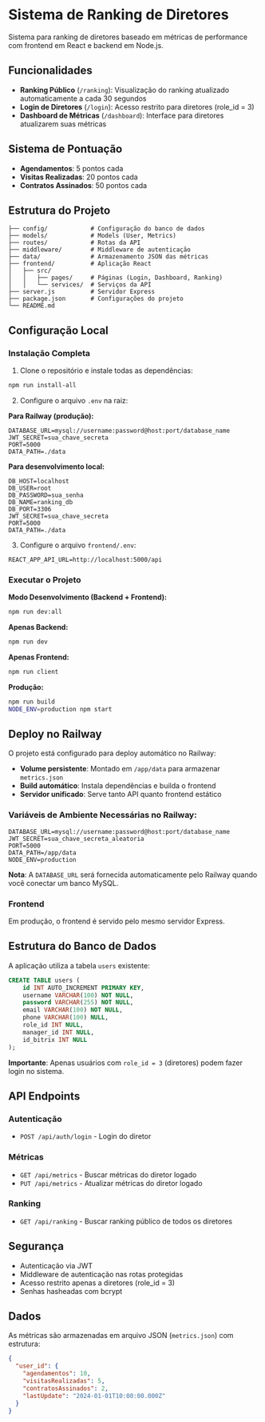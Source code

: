 # Sistema de Ranking de Diretores

Sistema para ranking de diretores baseado em métricas de performance com frontend em React e backend em Node.js.

## Funcionalidades

- **Ranking Público** (`/ranking`): Visualização do ranking atualizado automaticamente a cada 30 segundos
- **Login de Diretores** (`/login`): Acesso restrito para diretores (role_id = 3)
- **Dashboard de Métricas** (`/dashboard`): Interface para diretores atualizarem suas métricas

## Sistema de Pontuação

- **Agendamentos**: 5 pontos cada
- **Visitas Realizadas**: 20 pontos cada
- **Contratos Assinados**: 50 pontos cada

## Estrutura do Projeto

```
├── config/            # Configuração do banco de dados
├── models/            # Models (User, Metrics)
├── routes/            # Rotas da API
├── middleware/        # Middleware de autenticação
├── data/              # Armazenamento JSON das métricas
├── frontend/          # Aplicação React
│   ├── src/
│   │   ├── pages/     # Páginas (Login, Dashboard, Ranking)
│   │   └── services/  # Serviços da API
├── server.js          # Servidor Express
├── package.json       # Configurações do projeto
└── README.md
```

## Configuração Local

### Instalação Completa

1. Clone o repositório e instale todas as dependências:
```bash
npm run install-all
```

2. Configure o arquivo `.env` na raiz:

**Para Railway (produção):**
```env
DATABASE_URL=mysql://username:password@host:port/database_name
JWT_SECRET=sua_chave_secreta
PORT=5000
DATA_PATH=./data
```

**Para desenvolvimento local:**
```env
DB_HOST=localhost
DB_USER=root
DB_PASSWORD=sua_senha
DB_NAME=ranking_db
DB_PORT=3306
JWT_SECRET=sua_chave_secreta
PORT=5000
DATA_PATH=./data
```

3. Configure o arquivo `frontend/.env`:
```env
REACT_APP_API_URL=http://localhost:5000/api
```

### Executar o Projeto

**Modo Desenvolvimento (Backend + Frontend):**
```bash
npm run dev:all
```

**Apenas Backend:**
```bash
npm run dev
```

**Apenas Frontend:**
```bash
npm run client
```

**Produção:**
```bash
npm run build
NODE_ENV=production npm start
```

## Deploy no Railway

O projeto está configurado para deploy automático no Railway:

- **Volume persistente**: Montado em `/app/data` para armazenar `metrics.json`
- **Build automático**: Instala dependências e builda o frontend
- **Servidor unificado**: Serve tanto API quanto frontend estático

### Variáveis de Ambiente Necessárias no Railway:

```env
DATABASE_URL=mysql://username:password@host:port/database_name
JWT_SECRET=sua_chave_secreta_aleatoria
PORT=5000
DATA_PATH=/app/data
NODE_ENV=production
```

**Nota**: A `DATABASE_URL` será fornecida automaticamente pelo Railway quando você conectar um banco MySQL.

### Frontend

Em produção, o frontend é servido pelo mesmo servidor Express.

## Estrutura do Banco de Dados

A aplicação utiliza a tabela `users` existente:

```sql
CREATE TABLE users (
    id INT AUTO_INCREMENT PRIMARY KEY,
    username VARCHAR(100) NOT NULL,
    password VARCHAR(255) NOT NULL,
    email VARCHAR(100) NOT NULL,
    phone VARCHAR(100) NULL,
    role_id INT NULL,
    manager_id INT NULL,
    id_bitrix INT NULL
);
```

**Importante**: Apenas usuários com `role_id = 3` (diretores) podem fazer login no sistema.

## API Endpoints

### Autenticação
- `POST /api/auth/login` - Login do diretor

### Métricas
- `GET /api/metrics` - Buscar métricas do diretor logado
- `PUT /api/metrics` - Atualizar métricas do diretor logado

### Ranking
- `GET /api/ranking` - Buscar ranking público de todos os diretores

## Segurança

- Autenticação via JWT
- Middleware de autenticação nas rotas protegidas
- Acesso restrito apenas a diretores (role_id = 3)
- Senhas hasheadas com bcrypt

## Dados

As métricas são armazenadas em arquivo JSON (`metrics.json`) com estrutura:

```json
{
  "user_id": {
    "agendamentos": 10,
    "visitasRealizadas": 5,
    "contratosAssinados": 2,
    "lastUpdate": "2024-01-01T10:00:00.000Z"
  }
}
```